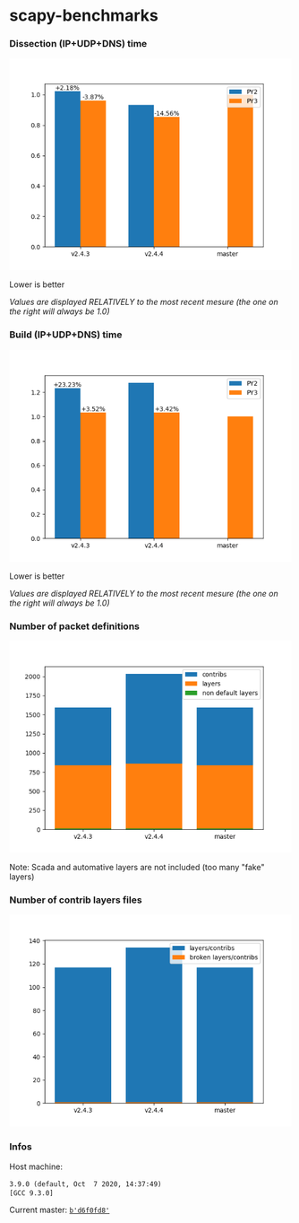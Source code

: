 # scapy-benchmarks

### Dissection (IP+UDP+DNS) time

![Dissection](./build/dissects.png)

Lower is better

*Values are displayed RELATIVELY to the most recent mesure (the one on the right will always be 1.0)*

### Build (IP+UDP+DNS) time

![Build](./build/builds.png)

Lower is better

*Values are displayed RELATIVELY to the most recent mesure (the one on the right will always be 1.0)*

### Number of packet definitions

![Number of layers](./build/layers.png)

Note: Scada and automative layers are not included (too many "fake" layers)

### Number of contrib layers files

![Number of layers](./build/layers_mod.png)

### Infos

Host machine:
```
3.9.0 (default, Oct  7 2020, 14:37:49) 
[GCC 9.3.0]
```

Current master: [`b'd6f0fd8'`](https://github.com/secdev/scapy/commit/b'd6f0fd8283f1bef90d570912caad5a8f8b476841')
